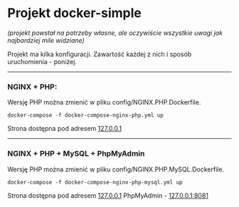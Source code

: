 # Projekt docker-simple

_(projekt powstał na potrzeby własne, ale oczywiście wszystkie uwagi jak najbardziej mile widziane)_

Projekt ma kilka konfiguracji. Zawartość każdej z nich i sposób uruchomienia - poniżej.

<hr>

### NGINX + PHP:

Wersję PHP można zmienić w pliku config/NGINX.PHP.Dockerfile.

````
docker-compose -f docker-compose-nginx-php.yml up
````

Strona dostępna pod adresem [127.0.0.1](http://127.0.0.1)

<hr>

### NGINX + PHP + MySQL + PhpMyAdmin

Wersję PHP można zmienić w pliku config/NGINX.PHP.MySQL.Dockerfile.

````
docker-compose -f docker-compose-nginx-php-mysql.yml up
````

Strona dostępna pod adresem [127.0.0.1](http://127.0.0.1)
PhpMyAdmin - [127.0.0.1:8081](http://127.0.0.1:8081)

